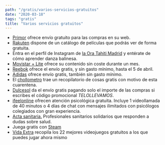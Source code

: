```yaml
---
path: "/gratis/varios-servicios-gratuitos"
date: "2020-03-18"
tags: "gratis"
title: "Varios servicios gratuitos"
---
```


- [Primor](https://www.primor.eu/) ofrece envío gratuito para las compras en su web.
- [Rakuten](https://rakuten.tv/es/lists/free-peliculas-gratis) dispone de un catálogo de películas que podrás ver de forma gratuita.
- Entra en el perfil de Instagram de [Ia Ora Tahiti Madrid](https://www.instagram.com/iaoratahitimad/) y entérate de cómo aprender danza balinesa.
- [Movistar + Lite](https://www.movistar.es/particulares/movistar_plus-lite-app) ofrece su contenido sin coste durante un mes.
- [Reebok](https://www.reebok.es/ayuda/cu%C3%A1l-es-el-plazo-de-entrega-y-el-coste-del-env%C3%ADo.html) ofrece el envío gratis, y sin gasto mínimo, hasta el 5 de abril.
- [Adidas](https://www.adidas.es/) ofrece envío gratis, también sin gasto mínimo.
- El [chollometro](https://www.chollometro.com/ofertas/recopilatorio-quedateencasa-coronavirus-307528) trae un recopilatorio de cosas gratis con motivo de esta cuarentena.
- [Dulcesol](https://dulcesol.com/) da el envío gratis pagando solo el importe de las compras si escribes el código promocional _TELOLLEVAMOS_.
- [ifeelonline](https://app.ifeelonline.com/psicologos-gratis?locale=es) ofrecen atención psicológica gratuita. Incluye 1 videollamada de 40 minutos o 4 días de chat con mensajes ilimitados con psicólogos colegiados con gran experiencia.
- [Acta sanitaria.](https://www.actasanitaria.com/profesionales-sanitarios-solidarios-responden-dudas-sobre-salud/) Profesionales sanitarios solidarios que responden a dudas sobre salud.
- Juega gratis con [Steam](https://store.steampowered.com/genre/Free%20to%20Play/?l=spanish)
- [Vida Extra](https://www.vidaextra.com/listas/los-mejores-videojuegos-gratuitos-para-pc-y-consolas) recopila los 22 mejores videojuegos gratuitos a los que puedes jugar ahora mismo
